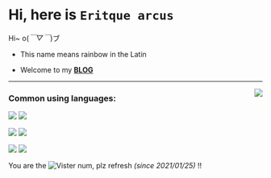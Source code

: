 # Hi, here is `Eritque arcus`

Hi~ o(*￣▽￣*)ブ

- This name means rainbow in the Latin

- Welcome to my [**BLOG**](https://eritque-arcus.tech)

---

<a href="https://github.com/anuraghazra/github-readme-stats"><img align="right" src="https://github-readme-stats.vercel.app/api?theme=vue&include_all_commits=true&username=Nambers&show_icons=true&hide_border=true"></a>

### Common using languages:

![](https://img.shields.io/badge/-Python-blue?style=flat-square&logo=Python&logoColor=fff)
![](https://img.shields.io/badge/-Html5-red?style=flat-square&logo=Html5&logoColor=fff)

![](https://img.shields.io/badge/-Kotlin-orange?style=flat-square&logo=Kotlin&logoColor=fff)
![](https://img.shields.io/badge/-Java-ab7221?style=flat-square&logo=Java&logoColor=fff)

![](https://img.shields.io/badge/-C++-darkblue?style=flat-square&logo=C%2B%2B&logoColor=fff)
![](https://img.shields.io/badge/-Unity-black?style=flat-square&logo=Unity&logoColor=fff)

You are the ![Vister num, plz refresh](https://visitor-badge.glitch.me/badge?page_id=Nambers.Nambers.readme) *(since 2021/01/25)* !!
<!--[![Top Langs](https://github-readme-stats.vercel.app/api/top-langs/?username=Nambers)](https://github.com/anuraghazra/github-readme-stats)-->
